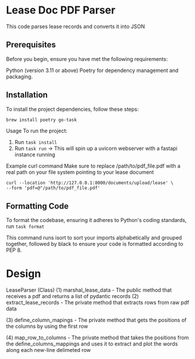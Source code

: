 # Lease Doc PDF Parser 

This code parses lease records and converts it into JSON

## Prerequisites
Before you begin, ensure you have met the following requirements:

Python (version 3.11 or above)
Poetry for dependency management and packaging.

## Installation
To install the project dependencies, follow these steps:

```bash
brew install poetry go-task
```

Usage
To run the project:

1. Run `task install`
2. Run `task run` -> This will spin up a uvicorn webserver with a fastapi instance running

Example curl command
Make sure to replace /path/to/pdf_file.pdf with a real path on your file system pointing to your lease document
```
curl --location 'http://127.0.0.1:8000/documents/upload/lease' \
--form 'pdf=@"/path/to/pdf_file.pdf'
```

## Formatting Code
To format the codebase, ensuring it adheres to Python's coding standards, run `task format`


This command runs isort to sort your imports alphabetically and grouped together, followed by black to ensure your code is formatted according to PEP 8.


# Design

LeaseParser (Class)
(1) marshal_lease_data
    - The public method that receives a pdf and returns a list of pydantic records
(2) extract_lease_records
    - The private method that extracts rows from raw pdf data 

(3) define_column_mapings
    - The private method that gets the positions of the columns by using the first row
    
(4) map_row_to_columns
    - The private method that takes the positions from the define_columns_mappings and uses it to extract and plot the words along each new-line delimeted row



